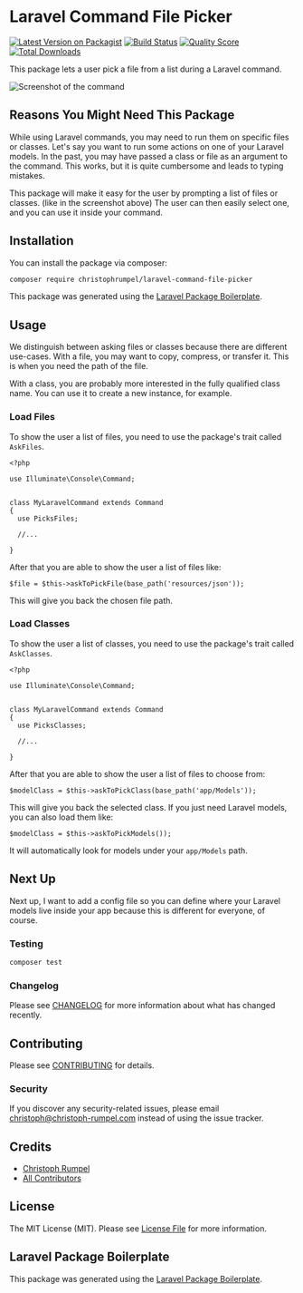 # Laravel Command File Picker

[![Latest Version on Packagist](https://img.shields.io/packagist/v/christophrumpel/laravel-command-file-picker.svg?style=flat-square)](https://packagist.org/packages/christophrumpel/laravel-command-file-picker)
[![Build Status](https://img.shields.io/travis/christophrumpel/laravel-command-file-picker/master.svg?style=flat-square)](https://travis-ci.org/christophrumpel/laravel-command-file-picker)
[![Quality Score](https://img.shields.io/scrutinizer/g/christophrumpel/laravel-command-file-picker.svg?style=flat-square)](https://scrutinizer-ci.com/g/christophrumpel/laravel-command-file-picker)
[![Total Downloads](https://img.shields.io/packagist/dt/christophrumpel/laravel-command-file-picker.svg?style=flat-square)](https://packagist.org/packages/christophrumpel/laravel-command-file-picker)

This package lets a user pick a file from a list during a Laravel command.

![Screenshot of the command](http://screenshots.nomoreencore.com/laravel_factories_reloaded.png)

## Reasons You Might Need This Package

While using Laravel commands, you may need to run them on specific files or classes. Let's say you want to run some actions on one of your Laravel models. In the past, you may have passed a class or file as an argument to the command. This works, but it is quite cumbersome and leads to typing mistakes.

This package will make it easy for the user by prompting a list of files or classes. (like in the screenshot above) The user can then easily select one, and you can use it inside your command.

## Installation

You can install the package via composer:

```bash
composer require christophrumpel/laravel-command-file-picker
```

This package was generated using the [Laravel Package Boilerplate](https://laravelpackageboilerplate.com).



## Usage

We distinguish between asking files or classes because there are different use-cases. With a file, you may want to copy, compress, or transfer it. This is when you need the path of the file.

With a class, you are probably more interested in the fully qualified class name. You can use it to create a new instance, for example.


### Load Files

To show the user a list of files, you need to use the package's trait called `AskFiles`.

```
<?php

use Illuminate\Console\Command;


class MyLaravelCommand extends Command
{
  use PicksFiles;
  
  //...

}
```

After that you are able to show the user a list of files like:

```
$file = $this->askToPickFile(base_path('resources/json'));
```

This will give you back the chosen file path.


### Load Classes

To show the user a list of classes, you need to use the package's trait called `AskClasses`.

```
<?php

use Illuminate\Console\Command;


class MyLaravelCommand extends Command
{
  use PicksClasses;
  
  //...

}
```

After that you are able to show the user a list of files to choose from:

```
$modelClass = $this->askToPickClass(base_path('app/Models'));
```

This will give you back the selected class. If you just need Laravel models, you can also load them like:

```
$modelClass = $this->askToPickModels());
```

It will automatically look for models under your `app/Models` path.


## Next Up

Next up, I want to add a config file so you can define where your Laravel models live inside your app because this is different for everyone, of course.


### Testing

``` bash
composer test
```

### Changelog

Please see [CHANGELOG](CHANGELOG.md) for more information about what has changed recently.

## Contributing

Please see [CONTRIBUTING](CONTRIBUTING.md) for details.

### Security

If you discover any security-related issues, please email christoph@christoph-rumpel.com instead of using the issue tracker.

## Credits

- [Christoph Rumpel](https://github.com/christophrumpel)
- [All Contributors](../../contributors)

## License

The MIT License (MIT). Please see [License File](LICENSE.md) for more information.

## Laravel Package Boilerplate

This package was generated using the [Laravel Package Boilerplate](https://laravelpackageboilerplate.com).
